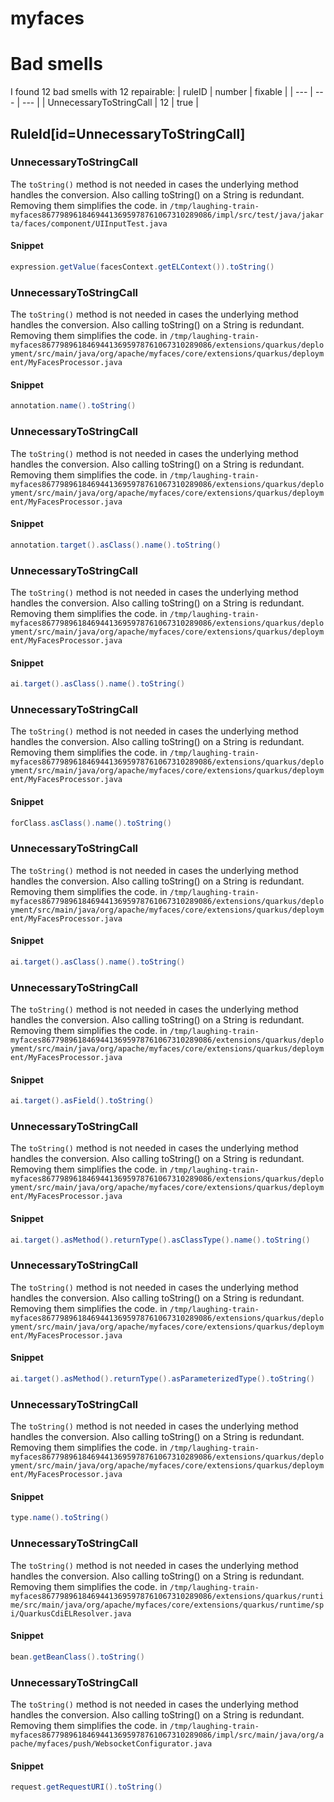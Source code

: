 # myfaces 
 
# Bad smells
I found 12 bad smells with 12 repairable:
| ruleID | number | fixable |
| --- | --- | --- |
| UnnecessaryToStringCall | 12 | true |
## RuleId[id=UnnecessaryToStringCall]
### UnnecessaryToStringCall
The `toString()` method is not needed in cases the underlying method handles the conversion. Also calling toString() on a String is redundant. Removing them simplifies the code.
in `/tmp/laughing-train-myfaces86779896184694413695978761067310289086/impl/src/test/java/jakarta/faces/component/UIInputTest.java`
#### Snippet
```java
expression.getValue(facesContext.getELContext()).toString()
```

### UnnecessaryToStringCall
The `toString()` method is not needed in cases the underlying method handles the conversion. Also calling toString() on a String is redundant. Removing them simplifies the code.
in `/tmp/laughing-train-myfaces86779896184694413695978761067310289086/extensions/quarkus/deployment/src/main/java/org/apache/myfaces/core/extensions/quarkus/deployment/MyFacesProcessor.java`
#### Snippet
```java
annotation.name().toString()
```

### UnnecessaryToStringCall
The `toString()` method is not needed in cases the underlying method handles the conversion. Also calling toString() on a String is redundant. Removing them simplifies the code.
in `/tmp/laughing-train-myfaces86779896184694413695978761067310289086/extensions/quarkus/deployment/src/main/java/org/apache/myfaces/core/extensions/quarkus/deployment/MyFacesProcessor.java`
#### Snippet
```java
annotation.target().asClass().name().toString()
```

### UnnecessaryToStringCall
The `toString()` method is not needed in cases the underlying method handles the conversion. Also calling toString() on a String is redundant. Removing them simplifies the code.
in `/tmp/laughing-train-myfaces86779896184694413695978761067310289086/extensions/quarkus/deployment/src/main/java/org/apache/myfaces/core/extensions/quarkus/deployment/MyFacesProcessor.java`
#### Snippet
```java
ai.target().asClass().name().toString()
```

### UnnecessaryToStringCall
The `toString()` method is not needed in cases the underlying method handles the conversion. Also calling toString() on a String is redundant. Removing them simplifies the code.
in `/tmp/laughing-train-myfaces86779896184694413695978761067310289086/extensions/quarkus/deployment/src/main/java/org/apache/myfaces/core/extensions/quarkus/deployment/MyFacesProcessor.java`
#### Snippet
```java
forClass.asClass().name().toString()
```

### UnnecessaryToStringCall
The `toString()` method is not needed in cases the underlying method handles the conversion. Also calling toString() on a String is redundant. Removing them simplifies the code.
in `/tmp/laughing-train-myfaces86779896184694413695978761067310289086/extensions/quarkus/deployment/src/main/java/org/apache/myfaces/core/extensions/quarkus/deployment/MyFacesProcessor.java`
#### Snippet
```java
ai.target().asClass().name().toString()
```

### UnnecessaryToStringCall
The `toString()` method is not needed in cases the underlying method handles the conversion. Also calling toString() on a String is redundant. Removing them simplifies the code.
in `/tmp/laughing-train-myfaces86779896184694413695978761067310289086/extensions/quarkus/deployment/src/main/java/org/apache/myfaces/core/extensions/quarkus/deployment/MyFacesProcessor.java`
#### Snippet
```java
ai.target().asField().toString()
```

### UnnecessaryToStringCall
The `toString()` method is not needed in cases the underlying method handles the conversion. Also calling toString() on a String is redundant. Removing them simplifies the code.
in `/tmp/laughing-train-myfaces86779896184694413695978761067310289086/extensions/quarkus/deployment/src/main/java/org/apache/myfaces/core/extensions/quarkus/deployment/MyFacesProcessor.java`
#### Snippet
```java
ai.target().asMethod().returnType().asClassType().name().toString()
```

### UnnecessaryToStringCall
The `toString()` method is not needed in cases the underlying method handles the conversion. Also calling toString() on a String is redundant. Removing them simplifies the code.
in `/tmp/laughing-train-myfaces86779896184694413695978761067310289086/extensions/quarkus/deployment/src/main/java/org/apache/myfaces/core/extensions/quarkus/deployment/MyFacesProcessor.java`
#### Snippet
```java
ai.target().asMethod().returnType().asParameterizedType().toString()
```

### UnnecessaryToStringCall
The `toString()` method is not needed in cases the underlying method handles the conversion. Also calling toString() on a String is redundant. Removing them simplifies the code.
in `/tmp/laughing-train-myfaces86779896184694413695978761067310289086/extensions/quarkus/deployment/src/main/java/org/apache/myfaces/core/extensions/quarkus/deployment/MyFacesProcessor.java`
#### Snippet
```java
type.name().toString()
```

### UnnecessaryToStringCall
The `toString()` method is not needed in cases the underlying method handles the conversion. Also calling toString() on a String is redundant. Removing them simplifies the code.
in `/tmp/laughing-train-myfaces86779896184694413695978761067310289086/extensions/quarkus/runtime/src/main/java/org/apache/myfaces/core/extensions/quarkus/runtime/spi/QuarkusCdiELResolver.java`
#### Snippet
```java
bean.getBeanClass().toString()
```

### UnnecessaryToStringCall
The `toString()` method is not needed in cases the underlying method handles the conversion. Also calling toString() on a String is redundant. Removing them simplifies the code.
in `/tmp/laughing-train-myfaces86779896184694413695978761067310289086/impl/src/main/java/org/apache/myfaces/push/WebsocketConfigurator.java`
#### Snippet
```java
request.getRequestURI().toString()
```

